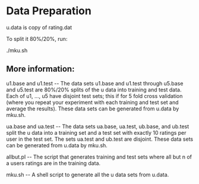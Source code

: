 # Data Preparation

u.data is copy of rating.dat

To split it 80%/20%, run:

./mku.sh

## More information:

u1.base and u1.test   -- The data sets u1.base and u1.test through u5.base and u5.test are 80%/20% splits of the u data into training and test data. Each of u1, ..., u5 have disjoint test sets; this if for 5 fold cross validation (where you repeat your experiment with each training and test set and average the results). These data sets can be generated from u.data by mku.sh.

ua.base and ua.test   -- The data sets ua.base, ua.test, ub.base, and ub.test split the u data into a training set and a test set with exactly 10 ratings per user in the test set.  The sets ua.test and ub.test are disjoint.  These data sets can be generated from u.data by mku.sh.     

allbut.pl  -- The script that generates training and test sets where all but n of a users ratings are in the training data.

mku.sh     -- A shell script to generate all the u data sets from u.data.

